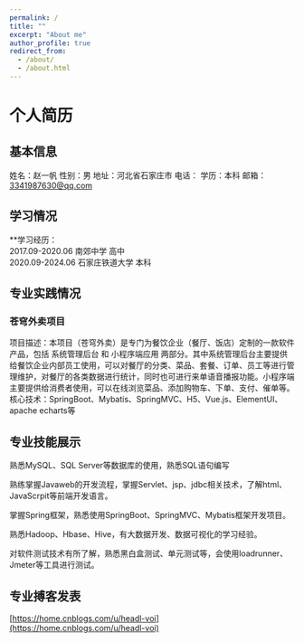 ```yaml
---
permalink: /
title: ""
excerpt: "About me"
author_profile: true
redirect_from: 
  - /about/
  - /about.html
---
```

# 个人简历
## 基本信息
姓名：赵一帆
性别：男
地址：河北省石家庄市
电话：
学历：本科
邮箱：3341987630@qq.com

## 学习情况
**学习经历：  
2017.09-2020.06      南郊中学           高中  
2020.09-2024.06      石家庄铁道大学      本科


## 专业实践情况
### 苍穹外卖项目
项目描述：本项目（苍穹外卖）是专门为餐饮企业（餐厅、饭店）定制的一款软件产品，包括 系统管理后台 和 小程序端应用 两部分。其中系统管理后台主要提供给餐饮企业内部员工使用，可以对餐厅的分类、菜品、套餐、订单、员工等进行管理维护，对餐厅的各类数据进行统计，同时也可进行来单语音播报功能。小程序端主要提供给消费者使用，可以在线浏览菜品、添加购物车、下单、支付、催单等。  
核心技术：SpringBoot、Mybatis、SpringMVC、H5、Vue.js、ElementUI、apache echarts等

## 专业技能展示
熟悉MySQL、SQL Server等数据库的使用，熟悉SQL语句编写  
  
熟练掌握Javaweb的开发流程，掌握Servlet、jsp、jdbc相关技术，了解html、JavaScrpit等前端开发语言。  
  
掌握Spring框架，熟悉使用SpringBoot、SpringMVC、Mybatis框架开发项目。  

熟悉Hadoop、Hbase、Hive，有大数据开发、数据可视化的学习经验。  
  
对软件测试技术有所了解，熟悉黑白盒测试、单元测试等，会使用loadrunner、Jmeter等工具进行测试。

## 专业搏客发表
[https://home.cnblogs.com/u/headl-voi](https://home.cnblogs.com/u/headl-voi)

